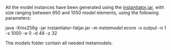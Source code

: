 All the model instances have been generated using the [instantiator.jar](https://github.com/atlanmod/mondo-atlzoo-benchmark/blob/master/fr.inria.atlanmod.instantiator/dist/instantiator-fatjar.jar?raw=true), with size ranging between 950 and 1050 model elements, using the following  parameters:

java -Xmx256g -jar instantiator-fatjar.jar -m $metamodel$.ecore -o output -n 1 -s 1000 -e 0 -d 48 -z 32 

The models folder contain all needed metamodels.
